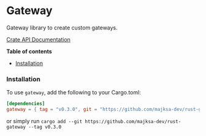 # Gateway

Gateway library to create custom gateways.

[Crate API Documentation](https://majksa-dev.github.io/gateway/)

**Table of contents**

- [Installation](#installation)

### Installation

To use `gateway`, add the following to your Cargo.toml:

<!-- x-release-please-start-version -->

```toml
[dependencies]
gateway = { tag = "v0.3.0", git = "https://github.com/majksa-dev/rust-gateway" }
```

or simply run `cargo add --git https://github.com/majksa-dev/rust-gateway --tag v0.3.0`

<!-- x-release-please-end -->
